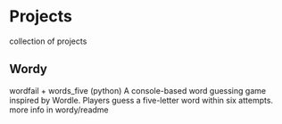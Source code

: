 # Projects
collection of projects

## Wordy

wordfail + words_five (python)
A console-based word guessing game inspired by Wordle. Players guess a five-letter word within six attempts. 
more info in wordy/readme
